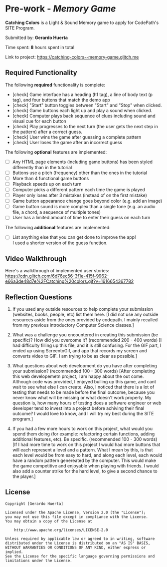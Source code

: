 # Pre-work - *Memory Game*

**Catching Colors** is a Light & Sound Memory game to apply for CodePath's SITE Program. 

Submitted by: **Gerardo Huerta**

Time spent: **8** hours spent in total

Link to project: https://catching-colors--memory-game.glitch.me

## Required Functionality

The following **required** functionality is complete:

* [check] Game interface has a heading (h1 tag), a line of body text (p tag), and four buttons that match the demo app
* [check] "Start" button toggles between "Start" and "Stop" when clicked. 
* [check] Game buttons each light up and play a sound when clicked. 
* [check] Computer plays back sequence of clues including sound and visual cue for each button
* [check] Play progresses to the next turn (the user gets the next step in the pattern) after a correct guess. 
* [check] User wins the game after guessing a complete pattern
* [check] User loses the game after an incorrect guess

The following **optional** features are implemented:

* [ ] Any HTML page elements (including game buttons) has been styled differently than in the tutorial
* [ ] Buttons use a pitch (frequency) other than the ones in the tutorial
* [ ] More than 4 functional game buttons
* [ ] Playback speeds up on each turn
* [ ] Computer picks a different pattern each time the game is played
* [ ] Player only loses after 3 mistakes (instead of on the first mistake)
* [ ] Game button appearance change goes beyond color (e.g. add an image)
* [ ] Game button sound is more complex than a single tone (e.g. an audio file, a chord, a sequence of multiple tones)
* [ ] User has a limited amount of time to enter their guess on each turn

The following **additional** features are implemented:

- [ ] List anything else that you can get done to improve the app!
     <br>I used a shorter version of the guess function.</brI> 
## Video Walkthrough

Here's a walkthrough of implemented user stories:
https://cdn.glitch.com/6d76ec56-3f1e-415f-9962-e66a3de48d7e%2FCatching%20colors.gif?v=1616654367782



## Reflection Questions
1. If you used any outside resources to help complete your submission (websites, books, people, etc) list them here. 
[I did not use any outside resources aside from the ones provided by codepath. I mainly recalled from my previous introductory Computer Science classes.]

2. What was a challenge you encountered in creating this submission (be specific)? How did you overcome it? (recommended 200 - 400 words) 
[I had difficulty filling up this file, and it is still confusing. For the GIF part, I ended up using ScreentoGif, and app that records my screen and converts video to GIF. 
I am trying to be as clear as possible.]

3. What questions about web development do you have after completing your submission? (recommended 100 - 300 words) 
[After completing this web developemetn project, I am happy about the out come. Although code was provided, I enjoyed builing up this game, and cant wait to see what else I can create.
Also, I noticed that there is a lot of testing that needs to be made before the final outcome, because you never know what will be missing or what doesn't work properly.
My question is, how many hours of testing does a software engineer or web developer tend to invest into a project before achiving their final outcome? I would love to know,
and I will try my best during the SITE program.]

4. If you had a few more hours to work on this project, what would you spend them doing (for example: refactoring certain functions, adding additional features, etc). Be specific. (recommended 100 - 300 words) 
[If I had more time to work on this project I would had more buttons that will each represent a level and a pattern. What I mean by this, is that each level would be from easy to hard,
and along each level, each would have a random pattern genereated by the computer. This would make the game competitive and enjoyable when playing with friends. I would
also add a counter strike for the hard level, to give a second chance to the player.]



## License

    Copyright [Gerardo Huerta]

    Licensed under the Apache License, Version 2.0 (the "License");
    you may not use this file except in compliance with the License.
    You may obtain a copy of the License at

        http://www.apache.org/licenses/LICENSE-2.0

    Unless required by applicable law or agreed to in writing, software
    distributed under the License is distributed on an "AS IS" BASIS,
    WITHOUT WARRANTIES OR CONDITIONS OF ANY KIND, either express or implied.
    See the License for the specific language governing permissions and
    limitations under the License.